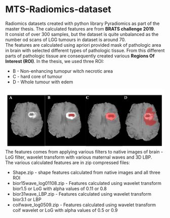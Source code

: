 # MTS-Radiomics-dataset

Radiomics datasets created with python library Pyradiomics as part of the master thesis. The calculated features are from <b>BRATS challenge 2019</b>. <br>
It consist of over 300 samples, but the dataset is quite unbalanced as the number od scans of LGG tumours in dataset is around 70. <br>
The features are calculated using apriori provided mask of pathologic area in brain with selected different types of pathologic tissue. From this different parts of pathologic tissue are consequently created various  <b>Regions Of Interest (ROI)</b>. In the thesis, we used three ROI:<br>
<ul>
  <li>B - Non-enhancing tumopur witch necrotic area</li>
  <li>C - hard core of tumour</li>
  <li>D - Whole tumour with edem</li>
</ul>
<img src="https://github.com/koles289/MTS-Radiomics-dataset/blob/master/ROI.png" width="800">
The features comes from applying various filters to native images of brain - LoG filter, wavelet transform with various maternal waves and 3D LBP. <br>
The various calculated features are in zip compressed files:
<ul>
  <li>Shape.zip - shape features calculated from native images and all three ROI</li>
  <li>bior15wave_log01108.zip - Features calculated using wavelet transform bior1.5 or LoG with alpha values of 0.11 or 0.8</li>
  <li>bior31wave_LBP.zip - Features calculated using wavelet transform bior3.1 or LBP</li>
  <li>coifwave_log0509.zip - Features calculated using wavelet transform coif wavelet or LoG with alpha values of 0.5 or 0.9</li>
</ul>


